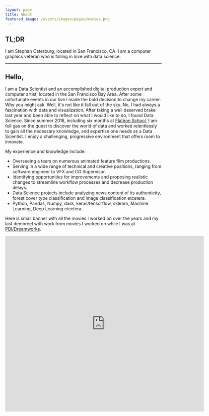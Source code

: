 ```yaml
---
layout: page
title: About
featured_image: /assets/images/pages/movies.png
---
```


## TL;DR
I am Stephan Osterburg, located in San Francisco, CA. I am a computer graphics veteran who is falling in love with data science.

---

## Hello,
I am a Data Scientist and an accomplished digital production expert and computer artist, located in the San Francisco Bay Area. After some unfortunate events in our live I made the bold decision to change my career.
Why you might ask. Well, it's not like it fall out of the sky. No, I had always a fascination with data and visualization.
After taking a well deserved brake last year and been able to reflect on what I would like to do, I found Data Science. Since summer 2018, including six months at [Flatiron School](https://www.flatironschool.com/), I am full gas on the quest to discover the world of data and worked relentlessly to gain all the necessary knowledge, and expertise one needs as a Data Scientist.
I enjoy a challenging, progressive environment that offers room to innovate.

My experience and knowledge include:

* Overseeing a team on numerous animated feature film productions.
* Serving in a wide range of technical and creative positions, ranging from software engineer to VFX and CG Supervisor.
* Identifying opportunities for improvements and proposing realistic changes to streamline workflow processes and decrease production delays.
* Data Science projects include analyzing news content of its authenticity, forest cover type classification and image classification etcetera.
* Python, Pandas, Numpy, dask, keras/tensorflow, sklearn, Machine Learning, Deep Learning etcetera.

Here is small banner with all the movies I worked on over the years and my last demoreel with work from movies I worked on while I was at [PDI/Dreamworks](http://www.dreamworksanimation.com).

<!-- ![Movies]({{ site.baseurl }}/assets/images/pages/movies.png) -->

<p><iframe width="640" height="564" src="https://player.vimeo.com/video/178415077" frameborder="0" allowFullScreen></iframe></p>
